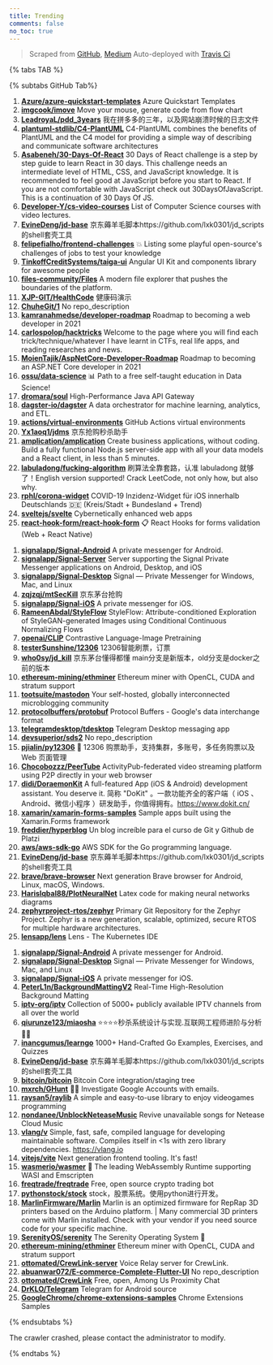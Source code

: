 ```yaml
---
title: Trending
comments: false
no_toc: true
---
```


> Scraped from [GitHub](https://github.com/trending), [Medium](https://medium.com/topic/popular)
Auto-deployed with [Travis Ci](https://travis-ci.org/)

{% tabs TAB %}
<!-- tab GitHub -->
{% subtabs GitHub Tab%}
<!-- tab Daily -->
1. [**Azure/azure-quickstart-templates**](https://github.com/Azure/azure-quickstart-templates)
Azure Quickstart Templates
2. [**imgcook/imove**](https://github.com/imgcook/imove)
Move your mouse, generate code from flow chart
3. [**LeadroyaL/pdd_3years**](https://github.com/LeadroyaL/pdd_3years)
我在拼多多的三年，以及网站崩溃时候的日志文件
4. [**plantuml-stdlib/C4-PlantUML**](https://github.com/plantuml-stdlib/C4-PlantUML)
C4-PlantUML combines the benefits of PlantUML and the C4 model for providing a simple way of describing and communicate software architectures
5. [**Asabeneh/30-Days-Of-React**](https://github.com/Asabeneh/30-Days-Of-React)
30 Days of React challenge is a step by step guide to learn React in 30 days. This challenge needs an intermediate level of HTML, CSS, and JavaScript knowledge. It is recommended to feel good at JavaScript before you start to React. If you are not comfortable with JavaScript check out 30DaysOfJavaScript. This is a continuation of 30 Days Of JS.
6. [**Developer-Y/cs-video-courses**](https://github.com/Developer-Y/cs-video-courses)
List of Computer Science courses with video lectures.
7. [**EvineDeng/jd-base**](https://github.com/EvineDeng/jd-base)
京东薅羊毛脚本https://github.com/lxk0301/jd_scripts 的shell套壳工具
8. [**felipefialho/frontend-challenges**](https://github.com/felipefialho/frontend-challenges)
💥 Listing some playful open-source's challenges of jobs to test your knowledge
9. [**TinkoffCreditSystems/taiga-ui**](https://github.com/TinkoffCreditSystems/taiga-ui)
Angular UI Kit and components library for awesome people
10. [**files-community/Files**](https://github.com/files-community/Files)
A modern file explorer that pushes the boundaries of the platform.
11. [**XJP-GIT/HealthCode**](https://github.com/XJP-GIT/HealthCode)
健康码演示
12. [**ChuheGit/1**](https://github.com/ChuheGit/1)
No repo_description
13. [**kamranahmedse/developer-roadmap**](https://github.com/kamranahmedse/developer-roadmap)
Roadmap to becoming a web developer in 2021
14. [**carlospolop/hacktricks**](https://github.com/carlospolop/hacktricks)
Welcome to the page where you will find each trick/technique/whatever I have learnt in CTFs, real life apps, and reading researches and news.
15. [**MoienTajik/AspNetCore-Developer-Roadmap**](https://github.com/MoienTajik/AspNetCore-Developer-Roadmap)
Roadmap to becoming an ASP.NET Core developer in 2021
16. [**ossu/data-science**](https://github.com/ossu/data-science)
📊 Path to a free self-taught education in Data Science!
17. [**dromara/soul**](https://github.com/dromara/soul)
High-Performance Java API Gateway
18. [**dagster-io/dagster**](https://github.com/dagster-io/dagster)
A data orchestrator for machine learning, analytics, and ETL.
19. [**actions/virtual-environments**](https://github.com/actions/virtual-environments)
GitHub Actions virtual environments
20. [**Yx1aoq1/jdms**](https://github.com/Yx1aoq1/jdms)
京东抢购秒杀助手
21. [**amplication/amplication**](https://github.com/amplication/amplication)
Create business applications, without coding. Build a fully functional Node.js server-side app with all your data models and a React client, in less than 5 minutes.
22. [**labuladong/fucking-algorithm**](https://github.com/labuladong/fucking-algorithm)
刷算法全靠套路，认准 labuladong 就够了！English version supported! Crack LeetCode, not only how, but also why.
23. [**rphl/corona-widget**](https://github.com/rphl/corona-widget)
COVID-19 Inzidenz-Widget für iOS innerhalb Deutschlands 🇩🇪 (Kreis/Stadt + Bundesland + Trend)
24. [**sveltejs/svelte**](https://github.com/sveltejs/svelte)
Cybernetically enhanced web apps
25. [**react-hook-form/react-hook-form**](https://github.com/react-hook-form/react-hook-form)
📋 React Hooks for forms validation (Web + React Native)
<!-- endtab -->
<!-- tab Weekly -->
1. [**signalapp/Signal-Android**](https://github.com/signalapp/Signal-Android)
A private messenger for Android.
2. [**signalapp/Signal-Server**](https://github.com/signalapp/Signal-Server)
Server supporting the Signal Private Messenger applications on Android, Desktop, and iOS
3. [**signalapp/Signal-Desktop**](https://github.com/signalapp/Signal-Desktop)
Signal — Private Messenger for Windows, Mac, and Linux
4. [**zqjzqj/mtSecKill**](https://github.com/zqjzqj/mtSecKill)
京东茅台抢购
5. [**signalapp/Signal-iOS**](https://github.com/signalapp/Signal-iOS)
A private messenger for iOS.
6. [**RameenAbdal/StyleFlow**](https://github.com/RameenAbdal/StyleFlow)
StyleFlow: Attribute-conditioned Exploration of StyleGAN-generated Images using Conditional Continuous Normalizing Flows
7. [**openai/CLIP**](https://github.com/openai/CLIP)
Contrastive Language-Image Pretraining
8. [**testerSunshine/12306**](https://github.com/testerSunshine/12306)
12306智能刷票，订票
9. [**who0sy/jd_kill**](https://github.com/who0sy/jd_kill)
京东茅台懂得都懂 main分支是新版本，old分支是docker之前的版本
10. [**ethereum-mining/ethminer**](https://github.com/ethereum-mining/ethminer)
Ethereum miner with OpenCL, CUDA and stratum support
11. [**tootsuite/mastodon**](https://github.com/tootsuite/mastodon)
Your self-hosted, globally interconnected microblogging community
12. [**protocolbuffers/protobuf**](https://github.com/protocolbuffers/protobuf)
Protocol Buffers - Google's data interchange format
13. [**telegramdesktop/tdesktop**](https://github.com/telegramdesktop/tdesktop)
Telegram Desktop messaging app
14. [**devsuperior/sds2**](https://github.com/devsuperior/sds2)
No repo_description
15. [**pjialin/py12306**](https://github.com/pjialin/py12306)
🚂 12306 购票助手，支持集群，多账号，多任务购票以及 Web 页面管理
16. [**Chocobozzz/PeerTube**](https://github.com/Chocobozzz/PeerTube)
ActivityPub-federated video streaming platform using P2P directly in your web browser
17. [**didi/DoraemonKit**](https://github.com/didi/DoraemonKit)
A full-featured App (iOS & Android) development assistant. You deserve it. 简称 "DoKit" 。一款功能齐全的客户端（ iOS 、Android、微信小程序 ）研发助手，你值得拥有。https://www.dokit.cn/
18. [**xamarin/xamarin-forms-samples**](https://github.com/xamarin/xamarin-forms-samples)
Sample apps built using the Xamarin.Forms framework
19. [**freddier/hyperblog**](https://github.com/freddier/hyperblog)
Un blog increíble para el curso de Git y Github de Platzi
20. [**aws/aws-sdk-go**](https://github.com/aws/aws-sdk-go)
AWS SDK for the Go programming language.
21. [**EvineDeng/jd-base**](https://github.com/EvineDeng/jd-base)
京东薅羊毛脚本https://github.com/lxk0301/jd_scripts 的shell套壳工具
22. [**brave/brave-browser**](https://github.com/brave/brave-browser)
Next generation Brave browser for Android, Linux, macOS, Windows.
23. [**HarisIqbal88/PlotNeuralNet**](https://github.com/HarisIqbal88/PlotNeuralNet)
Latex code for making neural networks diagrams
24. [**zephyrproject-rtos/zephyr**](https://github.com/zephyrproject-rtos/zephyr)
Primary Git Repository for the Zephyr Project. Zephyr is a new generation, scalable, optimized, secure RTOS for multiple hardware architectures.
25. [**lensapp/lens**](https://github.com/lensapp/lens)
Lens - The Kubernetes IDE
<!-- endtab -->
<!-- tab Monthly -->
1. [**signalapp/Signal-Android**](https://github.com/signalapp/Signal-Android)
A private messenger for Android.
2. [**signalapp/Signal-Desktop**](https://github.com/signalapp/Signal-Desktop)
Signal — Private Messenger for Windows, Mac, and Linux
3. [**signalapp/Signal-iOS**](https://github.com/signalapp/Signal-iOS)
A private messenger for iOS.
4. [**PeterL1n/BackgroundMattingV2**](https://github.com/PeterL1n/BackgroundMattingV2)
Real-Time High-Resolution Background Matting
5. [**iptv-org/iptv**](https://github.com/iptv-org/iptv)
Collection of 5000+ publicly available IPTV channels from all over the world
6. [**qiurunze123/miaosha**](https://github.com/qiurunze123/miaosha)
⭐⭐⭐⭐秒杀系统设计与实现.互联网工程师进阶与分析🙋🐓
7. [**inancgumus/learngo**](https://github.com/inancgumus/learngo)
1000+ Hand-Crafted Go Examples, Exercises, and Quizzes
8. [**EvineDeng/jd-base**](https://github.com/EvineDeng/jd-base)
京东薅羊毛脚本https://github.com/lxk0301/jd_scripts 的shell套壳工具
9. [**bitcoin/bitcoin**](https://github.com/bitcoin/bitcoin)
Bitcoin Core integration/staging tree
10. [**mxrch/GHunt**](https://github.com/mxrch/GHunt)
🕵️‍♂️ Investigate Google Accounts with emails.
11. [**raysan5/raylib**](https://github.com/raysan5/raylib)
A simple and easy-to-use library to enjoy videogames programming
12. [**nondanee/UnblockNeteaseMusic**](https://github.com/nondanee/UnblockNeteaseMusic)
Revive unavailable songs for Netease Cloud Music
13. [**vlang/v**](https://github.com/vlang/v)
Simple, fast, safe, compiled language for developing maintainable software. Compiles itself in <1s with zero library dependencies. https://vlang.io
14. [**vitejs/vite**](https://github.com/vitejs/vite)
Next generation frontend tooling. It's fast!
15. [**wasmerio/wasmer**](https://github.com/wasmerio/wasmer)
🚀 The leading WebAssembly Runtime supporting WASI and Emscripten
16. [**freqtrade/freqtrade**](https://github.com/freqtrade/freqtrade)
Free, open source crypto trading bot
17. [**pythonstock/stock**](https://github.com/pythonstock/stock)
stock，股票系统。使用python进行开发。
18. [**MarlinFirmware/Marlin**](https://github.com/MarlinFirmware/Marlin)
Marlin is an optimized firmware for RepRap 3D printers based on the Arduino platform. | Many commercial 3D printers come with Marlin installed. Check with your vendor if you need source code for your specific machine.
19. [**SerenityOS/serenity**](https://github.com/SerenityOS/serenity)
The Serenity Operating System 🐞
20. [**ethereum-mining/ethminer**](https://github.com/ethereum-mining/ethminer)
Ethereum miner with OpenCL, CUDA and stratum support
21. [**ottomated/CrewLink-server**](https://github.com/ottomated/CrewLink-server)
Voice Relay server for CrewLink.
22. [**abuanwar072/E-commerce-Complete-Flutter-UI**](https://github.com/abuanwar072/E-commerce-Complete-Flutter-UI)
No repo_description
23. [**ottomated/CrewLink**](https://github.com/ottomated/CrewLink)
Free, open, Among Us Proximity Chat
24. [**DrKLO/Telegram**](https://github.com/DrKLO/Telegram)
Telegram for Android source
25. [**GoogleChrome/chrome-extensions-samples**](https://github.com/GoogleChrome/chrome-extensions-samples)
Chrome Extensions Samples
<!-- endtab -->
{% endsubtabs %}
<!-- endtab -->
<!-- tab Medium -->
The crawler crashed, please contact the administrator to modify.
<!-- endtab -->
{% endtabs %}
